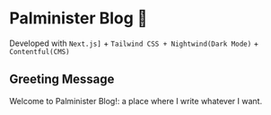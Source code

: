 # Palminister Blog 🦜
Developed with `Next.js]` + `Tailwind CSS + Nightwind(Dark Mode)` + `Contentful(CMS)`


## Greeting Message
Welcome to Palminister Blog!: a place where I write whatever I want. 
